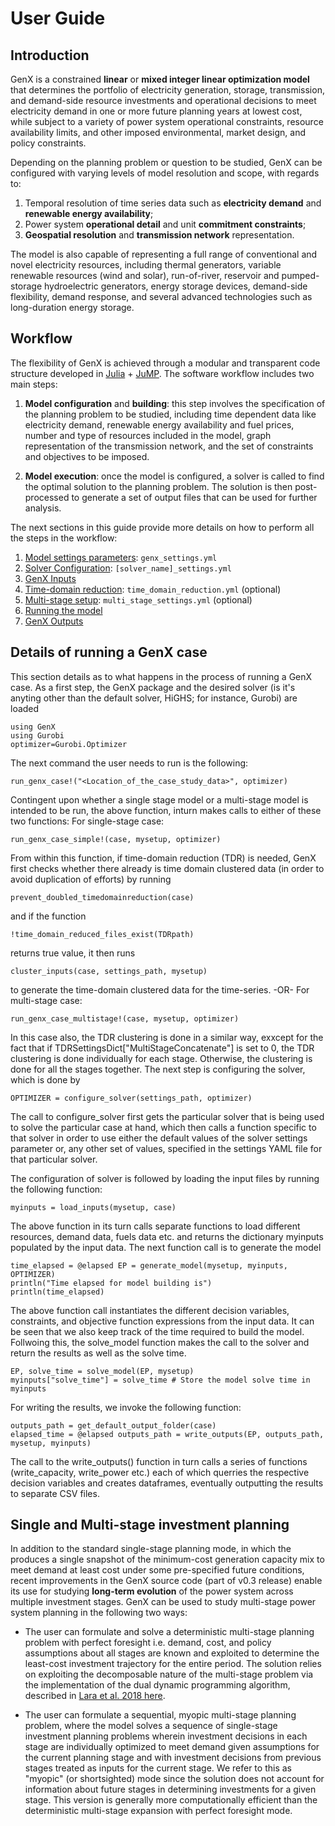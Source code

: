 # User Guide

## Introduction
GenX is a constrained **linear** or **mixed integer linear optimization model** that determines the portfolio of electricity generation, storage, transmission, and demand-side resource investments and operational decisions to meet electricity demand in one or more future planning years at lowest cost, while subject to a variety of power system operational constraints, resource availability limits, and other imposed environmental, market design, and policy constraints.

Depending on the planning problem or question to be studied, GenX can be configured with varying levels of model resolution and scope, with regards to: 
1. Temporal resolution of time series data such as **electricity demand** and **renewable energy availability**; 
2. Power system **operational detail** and unit **commitment constraints**; 
3. **Geospatial resolution** and **transmission network** representation. 

The model is also capable of representing a full range of conventional and novel electricity resources, including thermal generators, variable renewable resources (wind and solar), run-of-river, reservoir and pumped-storage hydroelectric generators, energy storage devices, demand-side flexibility, demand response, and several advanced technologies such as long-duration energy storage.

## Workflow
The flexibility of GenX is achieved through a modular and transparent code structure developed in [Julia](http://julialang.org/) + [JuMP](http://jump.dev/). The software workflow includes two main steps: 

1. **Model configuration** and **building**: this step involves the specification of the planning problem to be studied, including time dependent data like electricity demand, renewable energy availability and fuel prices, number and type of resources included in the model, graph representation of the transmission network, and the set of constraints and objectives to be imposed.

2. **Model execution**: once the model is configured, a solver is called to find the optimal solution to the planning problem. The solution is then post-processed to generate a set of output files that can be used for further analysis.

The next sections in this guide provide more details on how to perform all the steps in the workflow: 
1. [Model settings parameters](@ref): `genx_settings.yml`
2. [Solver Configuration](@ref): `[solver_name]_settings.yml`
3. [GenX Inputs](@ref)
4. [Time-domain reduction](@ref): `time_domain_reduction.yml` (optional)
5. [Multi-stage setup](@ref): `multi_stage_settings.yml` (optional)
6. [Running the model](@ref)
7. [GenX Outputs](@ref)

## Details of running a GenX case 
This section details as to what happens in the process of running a GenX case. As a first step, the GenX package and the desired solver (is it's anyting other than the default solver, HiGHS; for instance, Gurobi) are loaded 

```@example pcm
using GenX
using Gurobi
optimizer=Gurobi.Optimizer
```
The next command the user needs to run is the following:

```@example pcm
run_genx_case!("<Location_of_the_case_study_data>", optimizer)
```
Contingent upon whether a single stage model or a multi-stage model is intended to be run, the above function, inturn makes calls to either of these two functions:
For single-stage case:
```@example pcm
run_genx_case_simple!(case, mysetup, optimizer)
```
From within this function, if time-domain reduction (TDR) is needed, GenX first checks 	whether there already is time domain clustered data (in order to avoid duplication of efforts) by running 
```@example pcm
prevent_doubled_timedomainreduction(case)
```
and if the function
```@example pcm
!time_domain_reduced_files_exist(TDRpath)
```
returns true value, it then runs
```@example pcm
cluster_inputs(case, settings_path, mysetup)
```
to generate the time-domain clustered data for the time-series.
-OR-
For multi-stage case:

```@example pcm
run_genx_case_multistage!(case, mysetup, optimizer)
```
In this case also, the TDR clustering is done in a similar way, exxcept for the fact that if TDRSettingsDict["MultiStageConcatenate"] is set to 0, the TDR clustering is done individually for each stage. Otherwise, the clustering is done for all the stages together. The next step is configuring the solver, which is done by
```@example pcm
OPTIMIZER = configure_solver(settings_path, optimizer)
```
The call to configure_solver first gets the particular solver that is being used to solve the particular case at hand, which then calls a function specific to that solver in order to use either the default values of the solver settings parameter or, any other set of values, specified in the settings YAML file for that particular solver. 

The configuration of solver is followed by loading the input files by running the following function:
```@example pcm
myinputs = load_inputs(mysetup, case)
```
The above function in its turn calls separate functions to load different resources, demand data, fuels data etc. and returns the dictionary myinputs populated by the input data. The next function call is to generate the model 
```@example pcm
time_elapsed = @elapsed EP = generate_model(mysetup, myinputs, OPTIMIZER)
println("Time elapsed for model building is")
println(time_elapsed)
```
The above function call instantiates the different decision variables, constraints, and objective function expressions from the input data. It can be seen that we also keep track of the time required to build the model. Follwoing this, the solve_model function makes the call to the solver and return the results as well as the solve time. 
```@example pcm
EP, solve_time = solve_model(EP, mysetup)
myinputs["solve_time"] = solve_time # Store the model solve time in myinputs
```
For writing the results, we invoke the following function:
```@example pcm
outputs_path = get_default_output_folder(case)
elapsed_time = @elapsed outputs_path = write_outputs(EP, outputs_path, mysetup, myinputs)
```
The call to the write_outputs() function in turn calls a series of functions (write_capacity, write_power etc.) each of which querries the respective decision variables and creates dataframes, eventually outputting the results to separate CSV files. 

## Single and Multi-stage investment planning

In addition to the standard single-stage planning mode, in which the produces a single snapshot of the minimum-cost generation capacity mix to meet demand at least cost under some pre-specified future conditions, recent improvements in the GenX source code (part of v0.3 release) enable its use for studying **long-term evolution** of the power system across multiple investment stages. GenX can be used to study multi-stage power system planning in the following two ways:

- The user can formulate and solve a deterministic multi-stage planning problem with perfect foresight i.e. demand, cost, and policy assumptions about all stages are known and exploited to determine the least-cost investment trajectory for the entire period. The solution relies on exploiting the decomposable nature of the multi-stage problem via the implementation of the dual dynamic programming algorithm, described in [Lara et al. 2018 here](https://www.sciencedirect.com/science/article/abs/pii/S0377221718304466).

- The user can formulate a sequential, myopic multi-stage planning problem, where the model solves a sequence of single-stage investment planning problems wherein investment decisions in each stage are individually optimized to meet demand given assumptions for the current planning stage and with investment decisions from previous stages treated as inputs for the current stage. We refer to this as "myopic" (or shortsighted) mode since the solution does not account for information about future stages in determining investments for a given stage. This version is generally more computationally efficient than the deterministic multi-stage expansion with perfect foresight mode.

